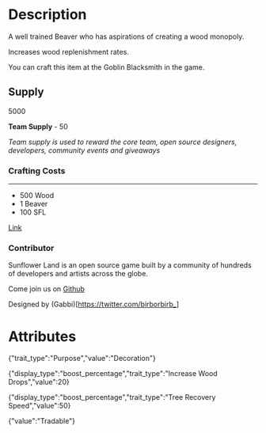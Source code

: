 # Description

A well trained Beaver who has aspirations of creating a wood monopoly.

Increases wood replenishment rates.

You can craft this item at the Goblin Blacksmith in the game.

## Supply

5000

**Team Supply** - 50

_Team supply is used to reward the core team, open source designers, developers, community events and giveaways_

### Crafting Costs

---

- 500 Wood
- 1 Beaver
- 100 SFL

[Link](https://docs.sunflower-land.com/player-guides/rare-and-limited-items#boosts)

### Contributor

Sunflower Land is an open source game built by a community of hundreds of developers and artists across the globe.

Come join us on [Github](https://github.com/sunflower-land/sunflower-land)

Designed by (Gabbi)[https://twitter.com/birborbirb_]

# Attributes

{"trait_type":"Purpose","value":"Decoration"}

{"display_type":"boost_percentage","trait_type":"Increase Wood Drops","value":20}

{"display_type":"boost_percentage","trait_type":"Tree Recovery Speed","value":50}

{"value":"Tradable"}

